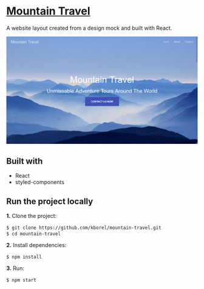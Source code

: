 # [Mountain Travel](https://kristopherborel.me/mountain-travel/)

A website layout created from a design mock and built with React.

![](assets/screenshot.png)

## Built with

- React
- styled-components

## Run the project locally

**1.** Clone the project:

```
$ git clone https://github.com/kborel/mountain-travel.git
$ cd mountain-travel
```

**2.** Install dependencies:

```
$ npm install
```

**3.** Run:

```
$ npm start
```